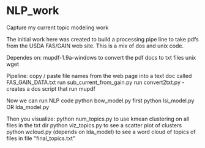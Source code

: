 # NLP_work
Capture my current topic modeling work

The initial work here was created to build a processing pipe line to take pdfs from the USDA FAS/GAIN web site.  This is a mix of dos and unix code.

Dependes on:
mupdf-1.9a-windows to convert the pdf docs to txt files
unix wget


Pipeline:
copy / paste file names from the web page into a text doc called FAS_GAIN_DATA.txt
run sub_current_from_gain.py
run convert2txt.py - creates a dos script that run mupdf

Now we can run NLP code
python bow_model.py first
python lsi_model.py OR lda_model.py

Then you visualize:
python num_topics.py to use kmean clustering on all files in the txt dir
python viz_topics.py to see a scatter plot of clusters
python wcloud.py (depends on lda_model) to see a word cloud of topics
       of files in file "final_topics.txt"


